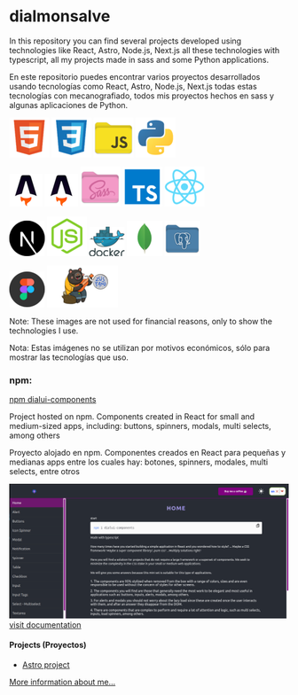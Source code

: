 # dialmonsalve #

In this repository you can find several projects developed using technologies like React, Astro, Node.js, Next.js all these technologies with typescript, all my projects made in sass and some Python applications.

En este repositorio puedes encontrar varios proyectos desarrollados usando tecnologías como React, Astro, Node.js, Next.js todas estas tecnologías con mecanografiado, todos mis proyectos hechos en sass y algunas aplicaciones de Python.


![HTML5](/img/html.png)
![CSS](/img/css.png)
![Javascript](/img/js.png)
![Python](/img/python.png)

![Astro](/img/astro.png)
![Astro1](/img/astro.png)
![Sass](/img/sass.png)
![Typescript](/img/ts.png)
![React](/img/react.png)

![Next.js](/img/next.png)
![Node.js](/img/node.png)
![Docker](/img/docker.png)
![MongoDB](/img/mongo.png)
![Postgresql](/img/postgres.png)

![Figma](/img/figma.png)
![Zustand](/img/zustand.png)

Note: These images are not used for financial reasons, only to show the technologies I use.

Nota: Estas imágenes no se utilizan por motivos económicos, sólo para mostrar las tecnologías que uso.


### npm:

[npm dialui-components](https://www.npmjs.com/package/dialui-components)

Project hosted on npm. Components created in React for small and medium-sized apps, including: buttons, spinners, modals, multi selects, among others

Proyecto alojado en npm. Componentes creados en React para pequeñas y medianas apps entre los cuales hay: botones, spinners, modales, multi selects, entre otros


![dialui-components](/img/dialui.png)
[visit documentation](https://dialui-components.netlify.app/)

#### Projects (Proyectos)
- [Astro project](https://taupe-taiyaki-af522f.netlify.app/)

[More information about me...](https://diegomonsalve.vercel.app/)